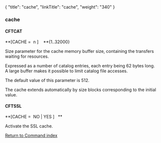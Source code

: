{
    "title": "cache",
    "linkTitle": "cache",
    "weight": "340"
}<span id="cache"></span>

### cache

#### CFTCAT

**[CACHE =  n
]    **{1..32000}

Size parameter for the cache memory buffer size, containing
the transfers waiting for resources.

Expressed as a number of catalog entries, each entry being 62 bytes
long. A large buffer makes it possible to limit catalog file accesses.

The default value of this parameter is 512.

The cache extends automatically by size blocks corresponding to the
initial value.

#### CFTSSL

**[CACHE =  NO
&#124; YES ]   **

Activate the SSL cache.

[Return to Command index](../../)
